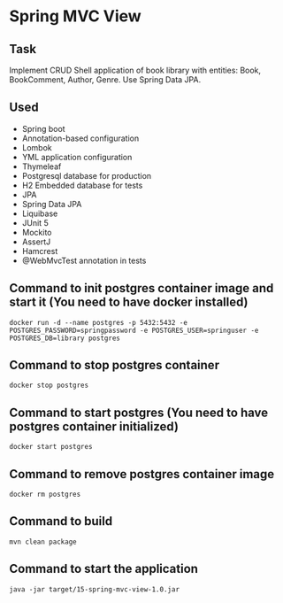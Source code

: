 # Spring MVC View

## Task
Implement CRUD Shell application of book library with entities: Book, BookComment, Author, Genre. 
Use Spring Data JPA.

## Used
- Spring boot
- Annotation-based configuration
- Lombok
- YML application configuration
- Thymeleaf
- Postgresql database for production
- H2 Embedded database for tests
- JPA
- Spring Data JPA
- Liquibase
- JUnit 5
- Mockito
- AssertJ
- Hamcrest
- @WebMvcTest annotation in tests

## Command to init postgres container image and start it (You need to have docker installed)
`docker run -d --name postgres -p 5432:5432 -e POSTGRES_PASSWORD=springpassword -e POSTGRES_USER=springuser -e POSTGRES_DB=library postgres`

## Command to stop postgres container
`docker stop postgres`

## Command to start postgres (You need to have postgres container initialized)
`docker start postgres`

## Command to remove postgres container image
`docker rm postgres`

## Command to build
`mvn clean package`

## Command to start the application
`java -jar target/15-spring-mvc-view-1.0.jar`
